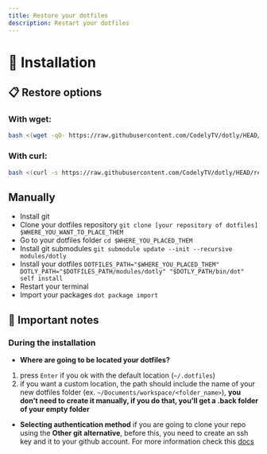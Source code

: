 ```yaml
---
title: Restore your dotfiles
description: Restart your dotfiles
---
```


# 🚀 Installation

## 📋 Restore options

### With wget:

```bash
bash <(wget -qO- https://raw.githubusercontent.com/CodelyTV/dotly/HEAD/restorer)
```

### With curl:

```bash
bash <(curl -s https://raw.githubusercontent.com/CodelyTV/dotly/HEAD/restorer)
```

## Manually

* Install git
* Clone your dotfiles repository `git clone [your repository of dotfiles] $WHERE_YOU_WANT_TO_PLACE_THEM`
* Go to your dotfiles folder `cd $WHERE_YOU_PLACED_THEM`
* Install git submodules `git submodule update --init --recursive modules/dotly`
* Install your dotfiles `DOTFILES_PATH="$WHERE_YOU_PLACED_THEM" DOTLY_PATH="$DOTFILES_PATH/modules/dotly" "$DOTLY_PATH/bin/dot" self install`
* Restart your terminal
* Import your packages `dot package import`

## 😬 Important notes
### During the installation
- **Where are going to be located your dotfiles?**
1. press `Enter` if you ok with the default location (`~/.dotfiles`)
2. if you want a custom location, the path should include the name of your new dotfiles folder (ex.
`~/Documents/workspace/<folder_name>`), **you don't need to create it manually, if you do that, you'll get a .back folder of your 
empty folder**
- **Selecting authentication method**
if you are going to clone your repo using the **Other git alternative**, before this, you need to create an ssh key and it to your 
github account. For more information check this [docs](https://docs.github.com/en/authentication/connecting-to-github-with-ssh/adding-a-new-ssh-key-to-your-github-account)